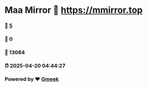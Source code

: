 # Maa Mirror :link: https://mmirror.top 
### :page_facing_up: [5](https://mmirror.top/tag.html) 
### :speech_balloon: 0 
### :hibiscus: 13084 
### :alarm_clock: 2025-04-20 04:44:27 
### Powered by :heart: [Gmeek](https://github.com/Meekdai/Gmeek)
